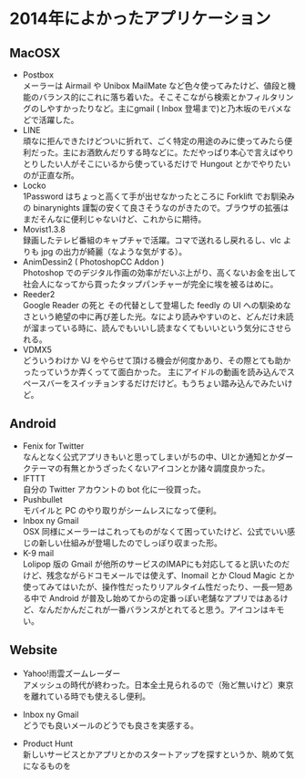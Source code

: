 # 2014年によかったアプリケーション

## MacOSX
- Postbox   
メーラーは Airmail や Unibox MailMate など色々使ってみたけど、値段と機能のバランス的にこれに落ち着いた。そこそこながら検索とかフィルタリングのしやすかったりなど。主にgmail ( Inbox 登場まで)と乃木坂のモバメなどで活躍した。
- LINE   
頑なに拒んできたけどついに折れて、ごく特定の用途のみに使ってみたら便利だった。主にお酒飲んだりする時などに。ただやっぱり本心で言えばやりとりしたい人がそこにいるから使っているだけで Hungout とかでやりたいのが正直な所。
- Locko   
1Password はちょっと高くて手が出せなかったところに Forklift でお馴染みの binarynights 謹製の安くて良さそうなのがきたので。ブラウザの拡張はまだそんなに便利じゃないけど、これからに期待。
- Movist1.3.8   
録画したテレビ番組のキャプチャで活躍。コマで送れるし戻れるし、vlc よりも jpg の出力が綺麗（なような気がする）。
- AnimDessin2 ( PhotoshopCC Addon )   
Photoshop でのデジタル作画の効率がだいぶ上がり、高くないお金を出して社会人になってから買ったタップパンチャーが完全に埃を被るはめに。
- Reeder2   
Google Reader の死と その代替として登場した feedly の UI への馴染めなさという絶望の中に再び差した光。なにより読みやすいのと、どんだけ未読が溜まっている時に、読んでもいいし読まなくてもいいという気分にさせられる。
- VDMX5   
どういうわけか VJ をやらせて頂ける機会が何度かあり、その際とても助かったっていうか弄くってて面白かった。 主にアイドルの動画を読み込んでスペースバーをスイッチョンするだけだけど。もうちょい踏み込んでみたいけど。

## Android
- Fenix for Twitter   
なんとなく公式アプリきもいと思ってしまいがちの中、UIとか通知とかダークテーマの有無とかうざったくないアイコンとか諸々調度良かった。
- IFTTT   
自分の Twitter アカウントの bot 化に一役買った。 
- Pushbullet   
モバイルと PC のやり取りがシームレスになって便利。
- Inbox ny Gmail   
OSX 同様にメーラーはこれってものがなくて困っていたけど、公式でいい感じの新しい仕組みが登場したのでしっぽり収まった形。
- K-9 mail   
Lolipop 版の Gmail が他所のサービスのIMAPにも対応してると訊いたのだけど、残念ながらドコモメールでは使えず、Inomail とか Cloud Magic とか使ってみてはいたが、操作性だったりリアルタイム性だったり、一長一短ある中で Android が普及し始めてからの定番っぽい老舗なアプリではあるけど、なんだかんだこれが一番バランスがとれてると思う。アイコンはキモい。



## Website
- Yahoo!雨雲ズームレーダー   
アメッシュの時代が終わった。日本全土見られるので（殆ど無いけど）東京を離れている時でも使えるし便利。

- Inbox ny Gmail   
どうでも良いメールのどうでも良さを実感する。

- Product Hunt  
新しいサービスとかアプリとかのスタートアップを探すというか、眺めて気になるものを



